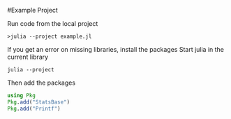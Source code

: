 #Example Project

Run code from the local project
```
>julia --project example.jl
```

If you get an error on missing libraries, install the packages
Start julia in the current library
```
julia --project
```

Then add the packages

```julia
using Pkg
Pkg.add("StatsBase")
Pkg.add("Printf")
```

